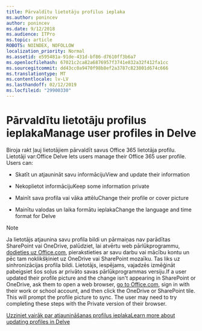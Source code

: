 ```yaml
---
title: Pārvaldītu lietotāju profilus ieplaka
ms.author: ponincev
author: ponincev
ms.date: 9/12/2018
ms.audience: ITPro
ms.topic: article
ROBOTS: NOINDEX, NOFOLLOW
localization_priority: Normal
ms.assetid: e595481a-91de-431d-bf86-d7610ff3b6a7
ms.openlocfilehash: 67021c2ca82a6876957f3741e832a32f412fa1cc
ms.sourcegitcommit: dd43cc0a9470f98b8ef2a3787c823801d674c666
ms.translationtype: MT
ms.contentlocale: lv-LV
ms.lasthandoff: 02/12/2019
ms.locfileid: "29900330"
---
```

# <a name="manage-user-profiles-in-delve"></a><span data-ttu-id="2067d-102">Pārvaldītu lietotāju profilus ieplaka</span><span class="sxs-lookup"><span data-stu-id="2067d-102">Manage user profiles in Delve</span></span>

<span data-ttu-id="2067d-p101">Biroja rakt ļauj lietotājiem pārvaldīt savus Office 365 lietotāja profilu. Lietotāji var:</span><span class="sxs-lookup"><span data-stu-id="2067d-p101">Office Delve lets users manage their Office 365 user profile. Users can:</span></span>
  
- <span data-ttu-id="2067d-105">Skatīt un atjaunināt savu informāciju</span><span class="sxs-lookup"><span data-stu-id="2067d-105">View and update their information</span></span>
    
- <span data-ttu-id="2067d-106">Nekoplietot informāciju</span><span class="sxs-lookup"><span data-stu-id="2067d-106">Keep some information private</span></span>
    
- <span data-ttu-id="2067d-107">Mainīt sava profila vai vāka attēlu</span><span class="sxs-lookup"><span data-stu-id="2067d-107">Change their profile or cover picture</span></span>
    
- <span data-ttu-id="2067d-108">Mainītu valodas un laika formātu ieplaka</span><span class="sxs-lookup"><span data-stu-id="2067d-108">Change the language and time format for Delve</span></span>
    
> [!NOTE]
> <span data-ttu-id="2067d-p102">Ja lietotājs atjaunina savu profila bildi un pārmaiņas nav parādītas SharePoint vai OneDrive, palūdziet, lai atvērtu web pārlūkprogrammu, [dodieties uz Office.com](https://www.office.com), pierakstieties ar savu darbu vai mācību kontu un pēc tam noklikšķiniet uz OneDrive vai SharePoint mozaīku. Tas liks uz sinhronizācijas profila bildi. Lietotājs, iespējams, vajadzēs izmēģināt pabeigsiet šos soļus ar privāto savas pārlūkprogrammas versiju.</span><span class="sxs-lookup"><span data-stu-id="2067d-p102">If a user updated their profile picture and the change isn't appearing in SharePoint or OneDrive, ask them to open a web browser, [go to Office.com](https://www.office.com), sign in with their work or school account, and then click the OneDrive or SharePoint tile. This will prompt the profile picture to sync. The user may need to try completing these steps with the Private version of their browser.</span></span> 
  
[<span data-ttu-id="2067d-111">Uzziniet vairāk par atjaunināšanas profilus ieplaka</span><span class="sxs-lookup"><span data-stu-id="2067d-111">Learn more about updating profiles in Delve</span></span>](https://go.microsoft.com/fwlink/?linkid=735070)
  

